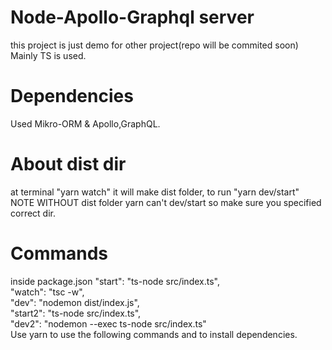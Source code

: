 # Node-Apollo-Graphql server

this project is just demo for other project(repo will be commited soon)
Mainly TS is used.

# Dependencies
Used Mikro-ORM & Apollo,GraphQL.

# About dist dir
at terminal "yarn watch" it will make dist folder,
to run "yarn dev/start" NOTE WITHOUT dist folder yarn can't dev/start so make sure you specified correct dir. 

# Commands

inside package.json
    "start": "ts-node src/index.ts", <br>
    "watch": "tsc -w", <br>
    "dev": "nodemon dist/index.js",<br>
    "start2": "ts-node src/index.ts",<br>
    "dev2": "nodemon --exec ts-node src/index.ts" <br>
 Use yarn to use the following commands and to install dependencies. 
